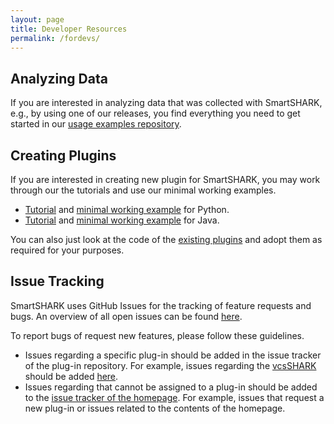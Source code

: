 ```yaml
---
layout: page
title: Developer Resources
permalink: /fordevs/
---
```


## Analyzing Data

If you are interested in analyzing data that was collected with SmartSHARK, e.g., by using one of our releases, you find everything you need to get started in our [usage examples repository](https://github.com/smartshark/usage-examples). 

## Creating Plugins

If you are interested in creating new plugin for SmartSHARK, you may work through our the tutorials and use our minimal working examples.
- [Tutorial](tutorial_plugin_python.md) and [minimal working example](https://github.com/smartshark/pymweSHARK) for Python.
- [Tutorial](tutorial_plugin_java.md) and [minimal working example](https://github.com/smartshark/jmweSHARK) for Java.

You can also just look at the code of the [existing plugins](plugins.md) and adopt them as required for your purposes.

## Issue Tracking

SmartSHARK uses GitHub Issues for the tracking of feature requests and bugs. An overview of all open issues can be found [here](https://github.com/issues?utf8=%E2%9C%93&q=is%3Aopen+is%3Aissue+user%3Asmartshark+).

To report bugs of request new features, please follow these guidelines.
- Issues regarding a specific plug-in should be added in the issue tracker of the plug-in repository. For example, issues regarding the [vcsSHARK](https://github.com/smartshark/vcsSHARK/) should be added [here](https://github.com/smartshark/vcsSHARK/issues). 
- Issues regarding that cannot be assigned to a plug-in should be added to the [issue tracker of the homepage](https://github.com/smartshark/smartshark.github.io/issues). For example, issues that request a new plug-in or issues related to the contents of the homepage. 
